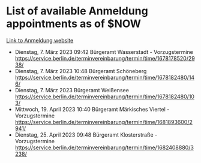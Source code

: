 # List of available Anmeldung appointments as of $NOW
[Link to Anmeldung website](https://service.berlin.de/terminvereinbarung/termin/tag.php?termin=1&anliegen[]=120686&dienstleisterlist=122210,122217,327316,122219,327312,122227,327314,122231,327346,122243,327348,122254,122252,329742,122260,329745,122262,329748,122271,327278,122273,327274,122277,327276,330436,122280,327294,122282,327290,122284,327292,122291,327270,122285,327266,122286,327264,122296,327268,150230,329760,122297,327286,122294,327284,122312,329763,122314,329775,122304,327330,122311,327334,122309,327332,317869,122281,327352,122279,329772,122283,122276,327324,122274,327326,122267,329766,122246,327318,122251,327320,122257,327322,122208,327298,122226,327300&herkunft=http%3A%2F%2Fservice.berlin.de%2Fdienstleistung%2F120686%2F)
- Dienstag, 7. März 2023 09:42 Bürgeramt Wasserstadt - Vorzugstermine https://service.berlin.de/terminvereinbarung/termin/time/1678178520/2938/
- Dienstag, 7. März 2023 10:48 Bürgeramt Schöneberg https://service.berlin.de/terminvereinbarung/termin/time/1678182480/146/
- Dienstag, 7. März 2023  Bürgeramt Weißensee https://service.berlin.de/terminvereinbarung/termin/time/1678182480/103/
- Mittwoch, 19. April 2023 10:40 Bürgeramt Märkisches Viertel - Vorzugstermine https://service.berlin.de/terminvereinbarung/termin/time/1681893600/2941/
- Dienstag, 25. April 2023 09:48 Bürgeramt Klosterstraße - Vorzugstermine https://service.berlin.de/terminvereinbarung/termin/time/1682408880/3238/
